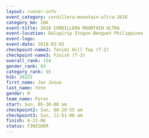 ```yaml
---
layout: runner-info 
event_category: cordillera-mountain-ultra-2018 
category_km: 26K 
event-title: 2018 CORDILLERA MOUNTAIN ULTRA 
event-location: Dalupirip Itogon Benguet Philippines 
event-logo: 
event-date: 2018-03-03 
checkpoint-name2: Tenidi Hill Top (T-2) 
checkpoint-name3: Finish (T-3) 
overall_rank: 154
gender_rank: 93
category_rank: 55
bib: 26222
first_name: Jan Josua
last_name: Ynte
gender: M
team_name: Pyros
start: Sun, 05-30-00 am
checkpoint2: Sun, 08-28-55 am
checkpoint3: Sun, 11-51-06 am
finish: 6-21-06
status: FINISHER
---
```

